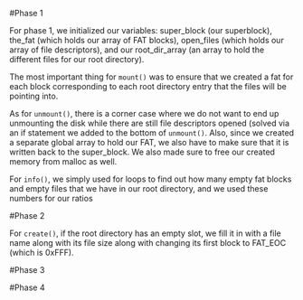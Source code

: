 #Phase 1

For phase 1, we initialized our variables: super_block (our superblock), the_fat (which holds our array of FAT blocks), open_files (which holds our array of file descriptors), and our root_dir_array (an array to hold the different files for our root directory).

The most important thing for `mount()` was to ensure that we created a fat for each block corresponding to each root directory entry that the files will be pointing into.

As for `unmount()`, there is a corner case where we do not want to end up unmounting the disk while there are still file descriptors opened (solved via an if statement we added to the bottom of `unmount()`. Also, since we created a separate global array to hold our FAT, we also have to make sure that it is written back to the super_block. We also made sure to free our created memory from malloc as well. 

For `info()`, we simply used for loops to find out how many empty fat blocks and empty files that we have in our root directory, and we used these numbers for our ratios 


#Phase 2

For `create()`, if the root directory has an empty slot, we fill it in with a file name along with its file size along with changing its first block to FAT_EOC (which is 0xFFF). 



#Phase 3


#Phase 4
